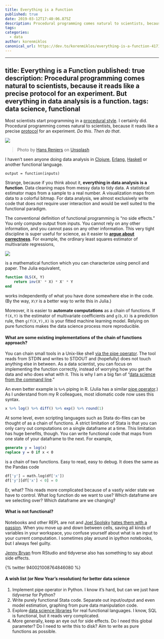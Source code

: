 ```yaml
---
title: Everything is a Function
published: true
date: 2019-03-12T17:40:06.875Z
description: Procedural programming comes natural to scientists, because it reads like a precise protocol for an experiment. But everything in data analysis is a function.
tags:
categories:
  - data
author: korenmiklos
canonical_url: https://dev.to/korenmiklos/everything-is-a-function-4171
---
```


---
title: Everything is a Function
published: true
description:  Procedural programming comes natural to scientists, because it reads like a precise protocol for an experiment. But everything in data analysis is a function.
tags: data science, functional
---

Most scientists start programming in a [procedural style](https://en.wikipedia.org/wiki/Procedural_programming). I certainly did. Procedural programming comes natural to scientists, because it reads like a precise [protocol](https://www.protocols.io/) for an experiment. _Do this_. _Then do that_.

![](https://cdn-images-1.medium.com/max/1600/1*5UdOie2kHbfcSgd51cZmoA.jpeg)

> Photo by [Hans Reniers](https://unsplash.com/photos/lQGJCMY5qcM?utm_source=unsplash&utm_medium=referral&utm_content=creditCopyText) on [Unsplash](https://unsplash.com/search/photos/lab-test?utm_source=unsplash&utm_medium=referral&utm_content=creditCopyText)

I haven’t seen anyone doing data analysis in [Clojure](https://clojure.org/), [Erlang](https://www.erlang.org/), [Haskell](https://www.haskell.org/) or another functional language.

```
output = function(inputs)
```

Strange, because if you think about it, **everything in data analysis is a function**. Data cleaning maps from messy data to tidy data. A statistical estimator maps from a sample to a real number. A visualization maps from data to a colorful bitmap. For data analysis, we almost exclusively write code that does not require user interaction and would be well suited to the functional paradigm.

The conventional definition of functional programming is “no side effects.” You only compute output from inputs. You cannot rely on any other information, and you cannot pass on any other information. This very tight discipline is super useful for science, as it easier to [**argue about correctness**](https://en.wikipedia.org/wiki/Referential_transparency). For example, the ordinary least squares estimator of multivariate regressions,

![](https://cdn-images-1.medium.com/max/1600/1*T4wr_Wr3xGLlFoZhvO7txg.png)

is a mathematical function which you can characterize using pencil and paper. The Julia equivalent,

```julia
function OLS(X, Y)  
    return inv(X' * X) * X' * Y  
end
```

works independently of what you have done somewhere else in the code. (By the way, `X\Y` is a better way to write this in Julia.)

Moreover, it is easier to **automate computations** as a chain of functions. If `f(X,Y)` is the estimator of multivariate coefficients and `g(b,X)` is a prediction rule, then `g(f(X,Y),X)` is your fitted machine learning model. Relying on pure functions makes the data science process more reproducible.

#### What are some existing implementations of the chain of functions approach?

You can chain small tools in a Unix-like shell [via the pipe operator](http://swcarpentry.github.io/shell-novice/04-pipefilter/index.html). The tool reads from STDIN and writes to STDOUT and (hopefully) does not touch anything else in between. As a data scientist, you can focus on implementing the function correctly, instead of worrying how you get the data and who does what with it. This is why I am a big fan of “[data science from the command line](https://medium.com/wunderlist-engineering/is-yelp-international-an-excuse-to-roll-data-with-the-command-line-415dc04499a3).”

An even better example is `%>%` piping in R. (Julia has a similar [pipe operator](https://docs.julialang.org/en/v1.1/base/base/#Base.:|%3E).) As I understand from my R colleagues, most idiomatic code now uses this syntax.

```R
x %>% log() %>% diff() %>% exp() %>% round(1)
```

At some level, even scripting languages such as Stata do-files can be thought of as a chain of functions. A strict limitation of Stata is that you can only carry out computations on a single dataframe at a time. This limitation has huge benefits, though. You can write functional code that maps from one state of your dataframe to the next. For example,

```stata
generate y = log(x)  
replace y = 0 if x < 0
```

is a chain of two functions. Easy to read, easy to debug. It does the same as the Pandas code

```python
df['y'] = math.log(df['x'])  
df['y'][df['x'] < 0] = 0
```

Er, what? This reads more complicated because of a vastly wider state we have to control. What log function do we want to use? Which dataframe are we selecting over? Which dataframe are we changing?

#### What is not functional?

Notebooks and other REPL are not and [Joel Spolsky](https://www.joelonsoftware.com/) [hates them with a passion](https://docs.google.com/presentation/d/1n2RlMdmv1p25Xy5thJUhkKGvjtV-dkAIsUXP-AL4ffI/edit). When you move up and down between cells, saving all kinds of variables in your workspace, you confuse yourself about what is an input to your current computation. I sometimes play around in ipython notebooks, but I always feel guilty.

[Jenny Bryan](https://jennybryan.org/) from RStudio and tidyverse also has something to say about side effects.

{% twitter 940021008764846080 %}

#### A wish list (or New Year’s resolution) for better data science

1.  Implement pipe operator in Python. I know it’s hard, but can we just have _tidyverse_ for Python?
2.  Write purely functional Stata code. Separate out input/output and even model estimation, graphing from pure data manipulation code.
3.  Explore [data science libraries](https://www.datahaskell.org/index.html) for real functional languages. I know, SQL is functional, but it reads very complicated.
4.  More generally, keep an eye out for side effects. Do I need this global parameter? Do I need to write this to disk? Aim to write as pure functions as possible.